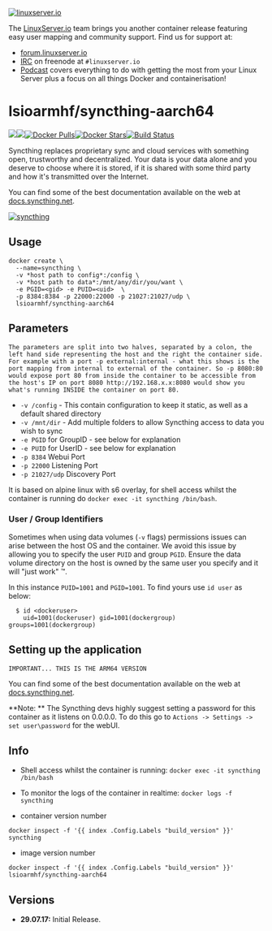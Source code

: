 [linuxserverurl]: https://linuxserver.io
[forumurl]: https://forum.linuxserver.io
[ircurl]: https://www.linuxserver.io/irc/
[podcasturl]: https://www.linuxserver.io/podcast/
[appurl]: https://syncthing.net
[hub]: https://hub.docker.com/r/lsioarmhf/syncthing-aarch64/

[![linuxserver.io](https://raw.githubusercontent.com/linuxserver/docker-templates/master/linuxserver.io/img/linuxserver_medium.png)][linuxserverurl]

The [LinuxServer.io][linuxserverurl] team brings you another container release featuring easy user mapping and community support. Find us for support at:
* [forum.linuxserver.io][forumurl]
* [IRC][ircurl] on freenode at `#linuxserver.io`
* [Podcast][podcasturl] covers everything to do with getting the most from your Linux Server plus a focus on all things Docker and containerisation!

# lsioarmhf/syncthing-aarch64
[![](https://images.microbadger.com/badges/version/lsioarmhf/syncthing-aarch64.svg)](https://microbadger.com/images/lsioarmhf/syncthing-aarch64 "Get your own version badge on microbadger.com")[![](https://images.microbadger.com/badges/image/lsioarmhf/syncthing-aarch64.svg)](http://microbadger.com/images/lsioarmhf/syncthing-aarch64 "Get your own image badge on microbadger.com")[![Docker Pulls](https://img.shields.io/docker/pulls/lsioarmhf/syncthing-aarch64.svg)][hub][![Docker Stars](https://img.shields.io/docker/stars/lsioarmhf/syncthing-aarch64.svg)][hub][![Build Status](https://ci.linuxserver.io/buildStatus/icon?job=Docker-Builders/arm64/arm64-syncthing)](https://ci.linuxserver.io/job/Docker-Builders/job/arm64/job/arm64-syncthing/)

Syncthing replaces proprietary sync and cloud services with something open, trustworthy and decentralized. Your data is your data alone and you deserve to choose where it is stored, if it is shared with some third party and how it's transmitted over the Internet.

You can find some of the best documentation available on the web at [docs.syncthing.net](http://docs.syncthing.net/).

[![syncthing](https://syncthing.net/images/logo-horizontal.svg)][appurl]

## Usage

```
docker create \
  --name=syncthing \
  -v *host path to config*:/config \
  -v *host path to data*:/mnt/any/dir/you/want \
  -e PGID=<gid> -e PUID=<uid>  \
  -p 8384:8384 -p 22000:22000 -p 21027:21027/udp \
  lsioarmhf/syncthing-aarch64
```

## Parameters

`The parameters are split into two halves, separated by a colon, the left hand side representing the host and the right the container side. 
For example with a port -p external:internal - what this shows is the port mapping from internal to external of the container.
So -p 8080:80 would expose port 80 from inside the container to be accessible from the host's IP on port 8080
http://192.168.x.x:8080 would show you what's running INSIDE the container on port 80.`


* `-v /config` - This contain configuration to keep it static, as well as a default shared directory
* `-v /mnt/dir` - Add multiple folders to allow Syncthing access to data you wish to sync
* `-e PGID` for GroupID - see below for explanation
* `-e PUID` for UserID - see below for explanation
* `-p 8384` Webui Port
* `-p 22000` Listening Port
* `-p 21027/udp` Discovery Port

It is based on alpine linux with s6 overlay, for shell access whilst the container is running do `docker exec -it syncthing /bin/bash`.

### User / Group Identifiers

Sometimes when using data volumes (`-v` flags) permissions issues can arise between the host OS and the container. We avoid this issue by allowing you to specify the user `PUID` and group `PGID`. Ensure the data volume directory on the host is owned by the same user you specify and it will "just work" ™.

In this instance `PUID=1001` and `PGID=1001`. To find yours use `id user` as below:

```
  $ id <dockeruser>
    uid=1001(dockeruser) gid=1001(dockergroup) groups=1001(dockergroup)
```

## Setting up the application
`IMPORTANT... THIS IS THE ARM64 VERSION`

You can find some of the best documentation available on the web at [docs.syncthing.net](http://docs.syncthing.net/).

**Note: ** The Syncthing devs highly suggest setting a password for this container as it listens on 0.0.0.0. To do this go to `Actions -> Settings -> set user\password` for the webUI.

## Info

* Shell access whilst the container is running: `docker exec -it syncthing /bin/bash`
* To monitor the logs of the container in realtime: `docker logs -f syncthing`

* container version number 

`docker inspect -f '{{ index .Config.Labels "build_version" }}' syncthing`

* image version number

`docker inspect -f '{{ index .Config.Labels "build_version" }}' lsioarmhf/syncthing-aarch64`

## Versions

+ **29.07.17:** Initial Release.

